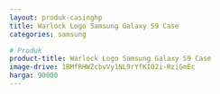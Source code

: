 ```yaml
---
layout: produk-casinghp
title: Warlock Logo Samsung Galaxy S9 Case
categories: samsung

# Produk
product-title: Warlock Logo Samsung Galaxy S9 Case
image-drive: 1BMfRHWZcbvVy1NL9rYfKIO2i-RziGmEc
harga: 90000
---
```

